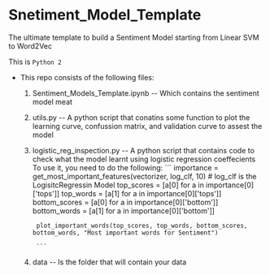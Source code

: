 # Snetiment_Model_Template
The ultimate template to build a Sentiment Model starting from Linear SVM to Word2Vec 

 This is ``` Python 2 ```

 - This repo consists of the following files:
 	1. Sentiment_Models_Template.ipynb --
 			Which contains the sentiment model meat
 	2. utils.py --
 			A python script that conatins some function to plot the learning curve, confussion matrix, and validation curve to assest the model
 	3. logistic_reg_inspection.py --
 			A python script that contains code to check what the model learnt using logistic regression coeffecients
 			To use it, you need to do the following:
 			```
 			importance = get_most_important_features(vectorizer, log_clf, 10) # log_clf is the LogisitcRegressin Model
			top_scores = [a[0] for a in importance[0]['tops']]
			top_words = [a[1] for a in importance[0]['tops']]
			bottom_scores = [a[0] for a in importance[0]['bottom']]
			bottom_words = [a[1] for a in importance[0]['bottom']]

			plot_important_words(top_scores, top_words, bottom_scores, bottom_words, "Most important words for Sentiment")
			 
 			```
 	4. data --
 			Is the folder that will contain your data

